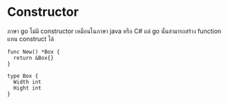 # Constructor

ภาษา go ไม่มี constructor เหมือนในภาษา java หรือ C# แต่ go นั้นสามารถสร้าง function แทน construct ได้

    func New() *Box {
      return &Box{}
    }

    type Box {
      Width int
      Hight int
    }


